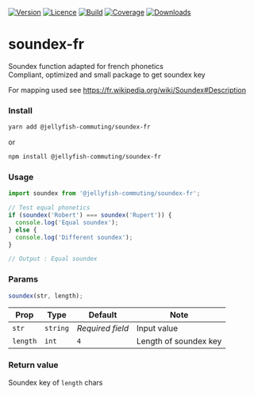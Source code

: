 [![Version](https://img.shields.io/npm/v/@jellyfish-commuting/soundex-fr)](https://www.npmjs.com/package/@jellyfish-commuting/soundex-fr)
[![Licence](https://img.shields.io/npm/l/@jellyfish-commuting/soundex-fr)](https://en.wikipedia.org/wiki/MIT_license)
[![Build](https://img.shields.io/travis/jellyfish-commuting/soundex-fr)](https://travis-ci.org/github/jellyfish-commuting/soundex-fr)
[![Coverage](https://img.shields.io/codecov/c/github/jellyfish-commuting/soundex-fr)](https://codecov.io/gh/jellyfish-commuting/soundex-fr)
[![Downloads](https://img.shields.io/npm/dt/@jellyfish-commuting/soundex-fr)](https://www.npmjs.com/package/@jellyfish-commuting/soundex-fr)

# soundex-fr
Soundex function adapted for french phonetics    
Compliant, optimized and small package to get soundex key    
     
For mapping used see https://fr.wikipedia.org/wiki/Soundex#Description


### Install
```bash
yarn add @jellyfish-commuting/soundex-fr
```
or
```bash
npm install @jellyfish-commuting/soundex-fr
```
### Usage
```javascript
import soundex from '@jellyfish-commuting/soundex-fr';

// Test equal phonetics
if (soundex('Robert') === soundex('Rupert')) {
  console.log('Equal soundex');
} else {
  console.log('Different soundex');
}

// Output : Equal soundex
```


### Params

```javascript
soundex(str, length);
```

| Prop     | Type     |  Default         | Note                  |
|----------|----------|------------------|-----------------------|
| `str`    | `string` | _Required field_ | Input value           |
| `length` | `int`    | `4`              | Length of soundex key |


### Return value

Soundex key of `length` chars
